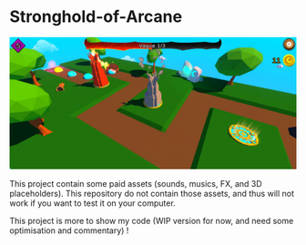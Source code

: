 # Stronghold-of-Arcane

![Alt text](Assets/Images/Arcane.jpg?raw=true "Title")
 
This project contain some paid assets (sounds, musics, FX, and 3D placeholders). This repository do not contain those assets, and thus will not work if you want to test it on your computer.

This project is more to show my code (WIP version for now, and need some optimisation and commentary) !
